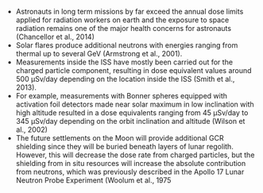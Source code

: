 - Astronauts in long term missions by far exceed the annual dose limits applied for radiation workers on earth and the exposure to space radiation remains one of the major health concerns for astronauts (Chancellor et al., 2014)
- Solar flares produce additional neutrons with energies ranging from thermal up to several GeV (Armstrong et al., 2001).
- Measurements inside the ISS have mostly been carried out for the charged particle component, resulting in dose equivalent values around 500 µSv/day depending on the location inside the ISS (Smith et al., 2013).
- For example, measurements with Bonner spheres equipped with activation foil detectors made near solar maximum in low inclination with high altitude resulted in a dose equivalents ranging from 45 µSv/day to 345 µSv/day depending on the orbit inclination and altitude (Wilson et al., 2002)
- The future settlements on the Moon will provide additional GCR shielding since they will be buried beneath layers of lunar regolith. However, this will decrease the dose rate from charged particles, but the shielding from in situ resources will increase the absolute contribution from neutrons, which was previously described in the Apollo 17 Lunar Neutron Probe Experiment (Woolum et al., 1975
